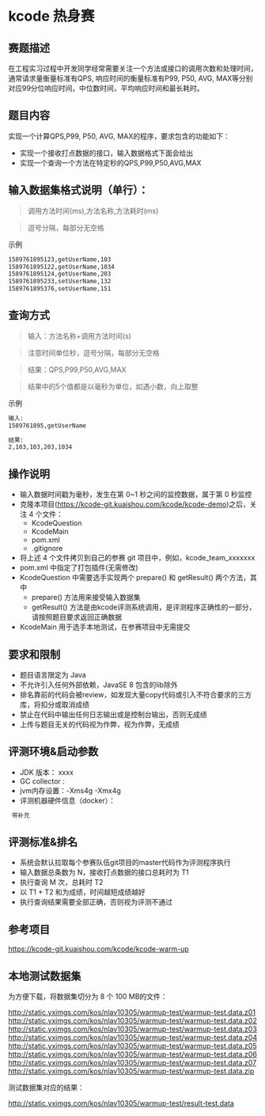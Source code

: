 # kcode 热身赛

## 赛题描述

在工程实习过程中开发同学经常需要关注一个方法或接口的调用次数和处理时间，通常请求量衡量标准有QPS, 响应时间的衡量标准有P99, P50, AVG, MAX等分别对应99分位响应时间，中位数时间，平均响应时间和最长耗时。

## 题目内容

实现一个计算QPS,P99, P50, AVG, MAX的程序，要求包含的功能如下：        
- 实现一个接收打点数据的接口，输入数据格式下面会给出
- 实现一个查询一个方法在特定秒的QPS,P99,P50,AVG,MAX

## 输入数据集格式说明（单行）：

>调用方法时间(ms),方法名称,方法耗时(ms)

>逗号分隔，每部分无空格

示例
```html
1589761895123,getUserName,103
1589761895122,getUserName,1034
1589761895124,getUserName,203
1589761895233,setUserName,132
1589761895376,setUserName,151
```

## 查询方式
>输入：方法名称+调用方法时间(s)

>注意时间单位秒，逗号分隔，每部分无空格

>结果：QPS,P99,P50,AVG,MAX

>结果中的5个值都是以毫秒为单位，如遇小数，向上取整
  

示例
```html
输入:
1589761895,getUserName 

结果:
2,103,103,203,1034
```

## 操作说明

- 输入数据时间戳为毫秒，发生在第 0~1 秒之间的监控数据，属于第 0 秒监控
- 克隆本项目(https://kcode-git.kuaishou.com/kcode/kcode-demo)之后，关注 4 个文件：
    - KcodeQuestion
    - KcodeMain
    - pom.xml
    - .gitignore
- 将上述 4 个文件拷贝到自己的参赛 git 项目中，例如，kcode_team_xxxxxxx
- pom.xml 中指定了打包插件(无需修改)
- KcodeQuestion 中需要选手实现两个 prepare() 和 getResult() 两个方法，其中
    - prepare() 方法用来接受输入数据集
    - getResult() 方法是由kcode评测系统调用，是评测程序正确性的一部分，请按照题目要求返回正确数据
- KcodeMain 用于选手本地测试，在参赛项目中无需提交

## 要求和限制
- 题目语言限定为 Java 
- 不允许引入任何外部依赖，JavaSE 8 包含的lib除外
- 排名靠前的代码会被review，如发现大量copy代码或引入不符合要求的三方库，将扣分或取消成绩
- 禁止在代码中输出任何日志输出或是控制台输出，否则无成绩
- 上传与题目无关的代码视为作弊，视为作弊，无成绩

## 评测环境&启动参数
- JDK 版本： xxxx
- GC collector : 
- jvm内存设置：-Xms4g -Xmx4g
- 评测机器硬件信息（docker）：
```html
 带补充
```
   
## 评测标准&排名
- 系统会默认拉取每个参赛队伍git项目的master代码作为评测程序执行
- 输入数据总条数为 N，接收打点数据的接口总耗时为 T1
- 执行查询 M 次，总耗时 T2
- 以 T1 + T2 和为成绩，时间越短成绩越好
- 执行查询结果需要全部正确，否则视为评测不通过

## 参考项目
https://kcode-git.kuaishou.com/kcode/kcode-warm-up

## 本地测试数据集

为方便下载，将数据集切分为 8 个 100 MB的文件：

http://static.yximgs.com/kos/nlav10305/warmup-test/warmup-test.data.z01
http://static.yximgs.com/kos/nlav10305/warmup-test/warmup-test.data.z02
http://static.yximgs.com/kos/nlav10305/warmup-test/warmup-test.data.z03
http://static.yximgs.com/kos/nlav10305/warmup-test/warmup-test.data.z04
http://static.yximgs.com/kos/nlav10305/warmup-test/warmup-test.data.z05
http://static.yximgs.com/kos/nlav10305/warmup-test/warmup-test.data.z06
http://static.yximgs.com/kos/nlav10305/warmup-test/warmup-test.data.z07
http://static.yximgs.com/kos/nlav10305/warmup-test/warmup-test.data.zip

测试数据集对应的结果：

http://static.yximgs.com/kos/nlav10305/warmup-test/result-test.data